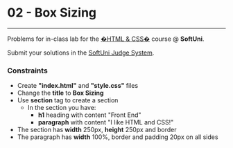 # 02 - Box Sizing
------
Problems for in-class lab for the [�HTML & CSS�](https://softuni.bg/trainings/2375/html-and-css-may-2019) course @ **SoftUni**.

Submit your solutions in the [SoftUni Judge System](https://judge.softuni.bg/Contests/1235/CSS-Box-Model).

### Constraints
* Create **"index.html"** and **"style.css"** files
* Change the **title** to **Box Sizing**
* Use **section** tag to create a section 
  * In the section you have:
    * **h1** heading with content "Front End"
    * **paragraph** with content "I like HTML and CSS!"
* The section has **width** 250px, **height** 250px and border
* The paragraph has **width** 100%, border and padding 20px on all sides